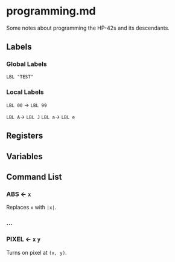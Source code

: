 
# programming.md

Some notes about programming the HP-42s and its descendants.

## Labels

### Global Labels

`LBL "TEST"`

### Local Labels

`LBL 00` → `LBL 99`

`LBL A`→ `LBL J`
`LBL a`→ `LBL e`


## Registers


## Variables


## Command List

### ABS ← `x`

Replaces `x` with `|x|`.

### ...

### PIXEL ← `x` `y`

Turns on pixel at `(x, y)`.

